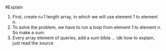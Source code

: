 #Explain
1. First, create n+1 length array, in which we will use element 1 to element n.
2. To solve the problem, we have to run a loop from element 1 to element n. So make a sum.
3. Every array element of queries, add a sum blbla ... idk how to explain, just read the source 